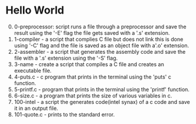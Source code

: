 #  Hello World
0. 0-preprocessor: script runs a file through a preprocessor and save the result using the '-E' flag the file gets saved with a '.s' extension.
1. 1-compiler - a script that complies C file but does not link this is done using '-C' flag and the file is saved as an object file with a'.o' extension.
2. 2-assembler - a script that generates the assembly code and save the file with a '.s' extension using the '-S' flag.
3. 3-name - create a script that compiles a C file and creates an executable file.
4.  4-puts.c - c program that prints in the terminal using the 'puts' c function.
5.  5-printf.c - program that prints in the terminal using the 'printf' function.
6.  6-size.c - a program that prints the size of various variables in c.
7.  100-intel - a script the generates code(intel synax) of a c code and save it in an output file.
8.  101-quote.c - prints to the standard error.
